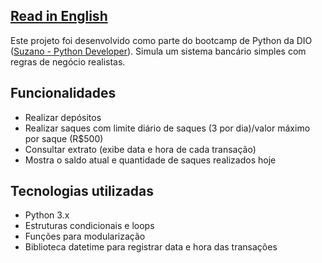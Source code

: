 [Read in English](./README.md)
-
Este projeto foi desenvolvido como parte do bootcamp de Python da DIO ([Suzano - Python Developer](https://www.dio.me/bootcamp/suzano-python-developer)).
Simula um sistema bancário simples com regras de negócio realistas.

Funcionalidades
-
  - Realizar depósitos
  - Realizar saques com limite diário de saques (3 por dia)/valor máximo por saque (R$500)
  - Consultar extrato (exibe data e hora de cada transação)
  - Mostra o saldo atual e quantidade de saques realizados hoje

Tecnologias utilizadas
- 
  - Python 3.x
  - Estruturas condicionais e loops
  - Funções para modularização
  - Biblioteca datetime para registrar data e hora das transações
